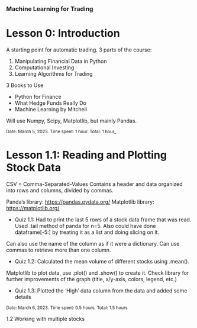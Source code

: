### Machine Learning for Trading

# Lesson 0: Introduction

A starting point for automatic trading.
3 parts of the course:
1. Manipulating Financial Data in Python
2. Computational Investing
3. Learning Algorithms for Trading

3 Books to Use
* Python for Finance
* What Hedge Funds Really Do
* Machine Learning by Mitchell

Will use Numpy, Scipy, Matplotlib, but mainly Pandas.

<sub>Date: March 5, 2023. Time spent: 1 hour. Total: 1 hour_</sub>

# Lesson 1.1: Reading and Plotting Stock Data

CSV = Comma-Separated-Values
Contains a header and data organized into rows and columns, divided by commas.

Panda’s library: https://pandas.pydata.org/
Matplotlib library: https://matplotlib.org/

* Quiz 1.1: Had to print the last 5 rows of a stock data frame that was read. Used .tail method of panda for n=5. Also could have done dataframe[-5:] by treating it as a list and doing slicing on it.

Can also use the name of the column as if it were a dictionary. Can use commas to retrieve more than one column.

* Quiz 1.2: Calculated the mean volume of different stocks using .mean().

Matplotlib to plot data, use .plot() and .show() to create it. Check library for further improvements of the graph (title, x/y-axis, colors, legend, etc.)

* Quiz 1.3: Plotted the ‘High’ data column from the data and added some details

<sub>Date: March 6, 2023. Time spent: 0.5 hours. Total: 1.5 hours</sub>

1.2 Working with multiple stocks


